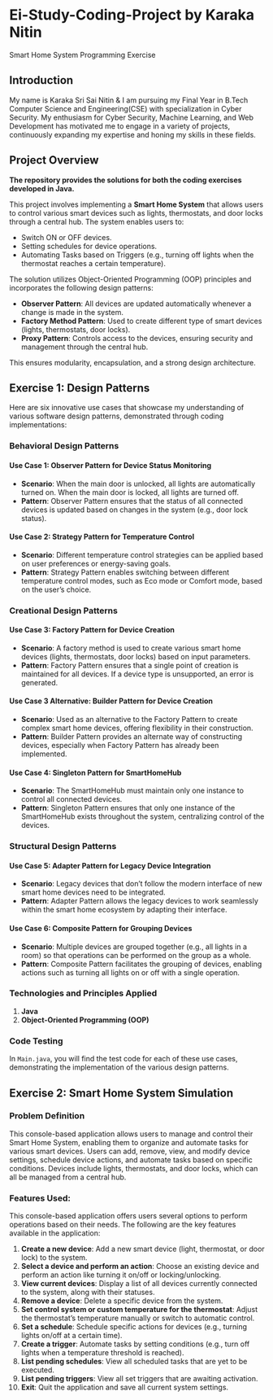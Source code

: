 # Ei-Study-Coding-Project by Karaka Nitin
Smart Home System Programming Exercise

## Introduction
My name is Karaka Sri Sai Nitin & I am pursuing my Final Year in B.Tech Computer Science and Engineering(CSE) with specialization in Cyber Security. My enthusiasm for Cyber Security, Machine Learning, and Web Development has motivated me to engage in a variety of projects, continuously expanding my expertise and honing my skills in these fields.

## Project Overview
**The repository provides the solutions for both the coding exercises developed in Java.**

This project involves implementing a **Smart Home System** that allows users to control various smart devices such as lights, thermostats, and door locks through a central hub. The system enables users to:

- Switch ON or OFF devices.
- Setting schedules for device operations.
- Automating Tasks based on Triggers (e.g., turning off lights when the thermostat reaches a certain temperature).

The solution utilizes Object-Oriented Programming (OOP) principles and incorporates the following design patterns:

- **Observer Pattern**: All devices are updated automatically whenever a change is made in the system.
- **Factory Method Pattern**: Used to create different type of smart devices (lights, thermostats, door locks).
- **Proxy Pattern**: Controls access to the devices, ensuring security and management through the central hub.

This ensures modularity, encapsulation, and a strong design architecture.

## Exercise 1: Design Patterns

Here are six innovative use cases that showcase my understanding of various software design patterns, demonstrated through coding implementations:

### Behavioral Design Patterns

#### Use Case 1: Observer Pattern for Device Status Monitoring
- **Scenario**: When the main door is unlocked, all lights are automatically turned on. When the main door is locked, all lights are turned off.
- **Pattern**: Observer Pattern ensures that the status of all connected devices is updated based on changes in the system (e.g., door lock status).

#### Use Case 2: Strategy Pattern for Temperature Control
- **Scenario**: Different temperature control strategies can be applied based on user preferences or energy-saving goals.
- **Pattern**: Strategy Pattern enables switching between different temperature control modes, such as Eco mode or Comfort mode, based on the user’s choice.

### Creational Design Patterns

#### Use Case 3: Factory Pattern for Device Creation
- **Scenario**: A factory method is used to create various smart home devices (lights, thermostats, door locks) based on input parameters.
- **Pattern**: Factory Pattern ensures that a single point of creation is maintained for all devices. If a device type is unsupported, an error is generated.

#### Use Case 3 Alternative: Builder Pattern for Device Creation
- **Scenario**: Used as an alternative to the Factory Pattern to create complex smart home devices, offering flexibility in their construction.
- **Pattern**: Builder Pattern provides an alternate way of constructing devices, especially when Factory Pattern has already been implemented.

#### Use Case 4: Singleton Pattern for SmartHomeHub
- **Scenario**: The SmartHomeHub must maintain only one instance to control all connected devices.
- **Pattern**: Singleton Pattern ensures that only one instance of the SmartHomeHub exists throughout the system, centralizing control of the devices.

### Structural Design Patterns

#### Use Case 5: Adapter Pattern for Legacy Device Integration
- **Scenario**: Legacy devices that don’t follow the modern interface of new smart home devices need to be integrated.
- **Pattern**: Adapter Pattern allows the legacy devices to work seamlessly within the smart home ecosystem by adapting their interface.

#### Use Case 6: Composite Pattern for Grouping Devices
- **Scenario**: Multiple devices are grouped together (e.g., all lights in a room) so that operations can be performed on the group as a whole.
- **Pattern**: Composite Pattern facilitates the grouping of devices, enabling actions such as turning all lights on or off with a single operation.

### Technologies and Principles Applied
1. **Java**
2. **Object-Oriented Programming (OOP)**

### Code Testing 
In `Main.java`, you will find the test code for each of these use cases, demonstrating the implementation of the various design patterns.

## Exercise 2: Smart Home System Simulation

### Problem Definition 

This console-based application allows users to manage and control their Smart Home System, enabling them to organize and automate tasks for various smart devices. Users can add, remove, view, and modify device settings, schedule device actions, and automate tasks based on specific conditions. Devices include lights, thermostats, and door locks, which can all be managed from a central hub.

### Features Used:

This console-based application offers users several options to perform operations based on their needs. The following are the key features available in the application:


1. **Create a new device**: Add a new smart device (light, thermostat, or door lock) to the system.
2. **Select a device and perform an action**: Choose an existing device and perform an action like turning it on/off or locking/unlocking.
3. **View current devices**: Display a list of all devices currently connected to the system, along with their statuses.
4. **Remove a device**: Delete a specific device from the system.
5. **Set control system or custom temperature for the thermostat**: Adjust the thermostat’s temperature manually or switch to automatic control.
6. **Set a schedule**: Schedule specific actions for devices (e.g., turning lights on/off at a certain time).
7. **Create a trigger**: Automate tasks by setting conditions (e.g., turn off lights when a temperature threshold is reached).
8. **List pending schedules**: View all scheduled tasks that are yet to be executed.
9. **List pending triggers**: View all set triggers that are awaiting activation.
10. **Exit**: Quit the application and save all current system settings.
